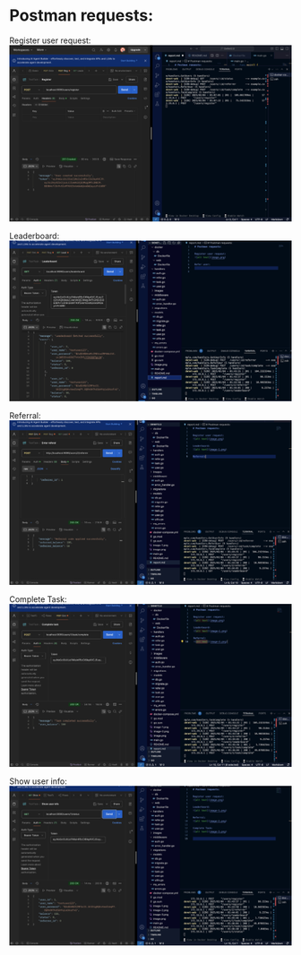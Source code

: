 # Postman requests:

Register user request:
![alt text](./images/image.png)

Leaderboard:
![alt text](./images/image-1.png)

Referral:
![alt text](./images/image-2.png)

Complete Task:
![alt text](./images/image-3.png)

Show user info:
![alt text](./images/image-4.png)